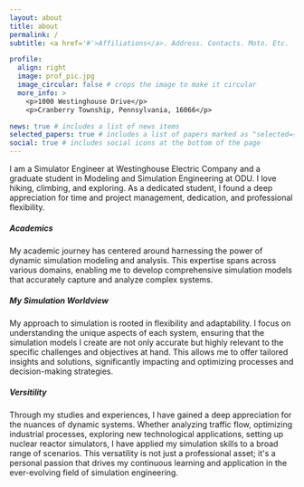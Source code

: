 ```yaml
---
layout: about
title: about
permalink: /
subtitle: <a href='#'>Affiliations</a>. Address. Contacts. Moto. Etc.

profile:
  align: right
  image: prof_pic.jpg
  image_circular: false # crops the image to make it circular
  more_info: >
    <p>1000 Westinghouse Drive</p>
    <p>Cranberry Township, Pennsylvania, 16066</p>

news: true # includes a list of news items
selected_papers: true # includes a list of papers marked as "selected={true}"
social: true # includes social icons at the bottom of the page
---
```


I am a Simulator Engineer at Westinghouse Electric Company and a graduate student in Modeling and Simulation Engineering at ODU. I love hiking, climbing, and exploring. As a dedicated student, I found a deep appreciation for time and project management, dedication, and professional flexibility.

##### **Academics**
My academic journey has centered around harnessing the power of dynamic simulation modeling and analysis. This expertise spans across various domains, enabling me to develop comprehensive simulation models that accurately capture and analyze complex systems.

##### **My Simulation Worldview**
My approach to simulation is rooted in flexibility and adaptability. I focus on understanding the unique aspects of each system, ensuring that the simulation models I create are not only accurate but highly relevant to the specific challenges and objectives at hand. This allows me to offer tailored insights and solutions, significantly impacting and optimizing processes and decision-making strategies.

##### **Versitility**
Through my studies and experiences, I have gained a deep appreciation for the nuances of dynamic systems. Whether analyzing traffic flow, optimizing industrial processes, exploring new technological applications, setting up nuclear reactor simulators, I have applied my simulation skills to a broad range of scenarios. This versatility is not just a professional asset; it's a personal passion that drives my continuous learning and application in the ever-evolving field of simulation engineering.